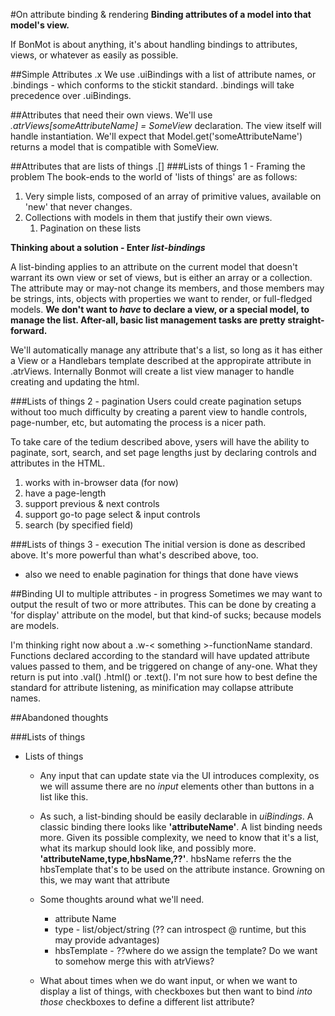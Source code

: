 #On attribute binding & rendering
**Binding attributes of a model into that model's view.**

If BonMot is about anything, it's about handling bindings 
to attributes, views, or whatever as easily as possible.

##Simple Attributes .x
We use .uiBindings with a list of attribute names, or .bindings - which conforms to the stickit standard.
.bindings will take precedence over .uiBindings.

##Attributes that need their own views.
We'll use *.atrViews[someAttributeName] = SomeView* declaration. The view itself will handle instantiation.
We'll expect that Model.get('someAttributeName') returns a model that is compatible with SomeView.

##Attributes that are lists of things .[]
###Lists of things 1 - Framing the problem
The book-ends to the world of 'lists of things' are as follows:
1. Very simple lists, composed of an array of primitive 
values, available on 'new' that never changes. 
1. Collections with models in them that justify their own views.
    1. Pagination on these lists

**Thinking about a solution - Enter *list-bindings*** 

A list-binding applies to an attribute on the current
model that doesn't warrant its own view or set of views, but is either an array or a collection.
The attribute may or may-not change its members, and those members may be strings, ints, objects
with properties we want to render, or full-fledged models. 
**We don't want to *have* to declare a view, or a special model, to manage the list. After-all, 
basic list management tasks are pretty straight-forward.**

We'll automatically manage any attribute that's a list, so long as it has either a View or a Handlebars 
template described at the appropirate attribute in .atrViews. Internally Bonmot will create a list view 
manager to handle creating and updating the html. 

###Lists of things 2 - pagination
Users could create pagination setups without too much difficulty by creating a parent view to handle controls, 
page-number, etc, but automating the process is a nicer path.
 
To take care of the tedium described above, ysers will have the ability to paginate, sort, search, and set page 
lengths just by declaring controls and attributes in the HTML.
1. works with in-browser data (for now)
1. have a page-length
1. support previous & next controls
1. support go-to page select & input controls
1. search (by specified field)

###Lists of things 3 - execution
The initial version is done as described above. It's more powerful than what's described above, too.
* also we need to enable pagination for things that done have views

##Binding UI to multiple attributes - in progress
Sometimes we may want to output the result of two or more attributes. This can be done by creating a 'for display'
attribute on the model, but that kind-of sucks; because models are models.

I'm thinking right now about a .w-< something >-functionName standard. Functions declared according to the standard will
have updated attribute values passed to them, and be triggered on change of any-one. What they return is put into 
.val() .html() or .text(). I'm not sure how to best define the standard for attribute listening, as minification may 
collapse attribute names.

##Abandoned thoughts
 
###Lists of things

* Lists of things
    * Any input that can update state via the UI introduces complexity, os we will assume there are 
no *input* elements other than buttons in a list like this. 

    * As such, a list-binding should be easily declarable in *uiBindings*. A classic binding there looks
like **'attributeName'**. A list binding needs more. Given its possible complexity, we need to know
that it's a list, what its markup should look like, and possibly more. 
**'attributeName,type,hbsName,??'**.
hbsName referrs the the hbsTemplate that's to be used on the attribute instance. Growning on this,
we may want that attribute
    * Some thoughts around what we'll need.
        * attribute Name
        * type - list/object/string (?? can introspect @ runtime, but this may provide advantages)
        * hbsTemplate - ??where do we assign the template? Do we want to somehow merge this with atrViews?
    * What about times when we do want input, or when we want to display a list of things, with checkboxes
but then want to bind *into those* checkboxes to define a different list attribute?